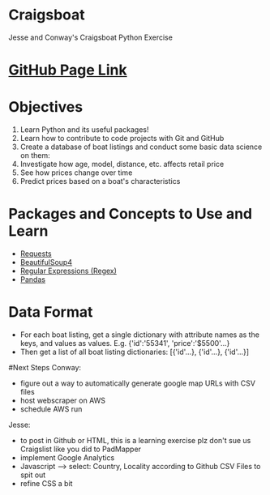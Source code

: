 # Craigsboat
Jesse and Conway's Craigsboat Python Exercise

# [GitHub Page Link](https://conwayyao.github.io/Craigsboat/)

# Objectives
1. Learn Python and its useful packages!
1. Learn how to contribute to code projects with Git and GitHub
1. Create a database of boat listings and conduct some basic data science on them:
  1. Investigate how age, model, distance, etc. affects retail price
  2. See how prices change over time
  3. Predict prices based on a boat's characteristics

# Packages and Concepts to Use and Learn
- [Requests](http://docs.python-requests.org/en/master/)
- [BeautifulSoup4](https://www.crummy.com/software/BeautifulSoup/bs4/doc/)
- [Regular Expressions (Regex)](https://docs.python.org/3/howto/regex.html)
- [Pandas](http://pandas.pydata.org/)

# Data Format
- For each boat listing, get a single dictionary with attribute names as the keys, and values as values. E.g. {'id':'55341', 'price':'$5500'...}
- Then get a list of all boat listing dictionaries: [{'id'...}, {'id'...}, {'id'...}]

#Next Steps
Conway:
- figure out a way to automatically generate google map URLs with CSV files
- host webscraper on AWS
- schedule AWS run

Jesse:
- to post in Github or HTML, this is a learning exercise plz don't sue us Craigslist like you did to PadMapper
- implement Google Analytics
- Javascript --> select: Country, Locality according to Github CSV Files to spit out
- refine CSS a bit
